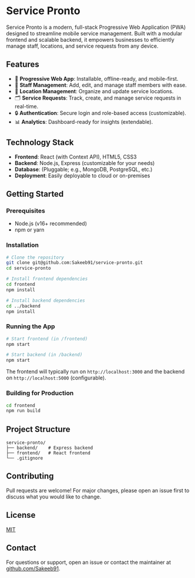 # Service Pronto

Service Pronto is a modern, full-stack Progressive Web Application (PWA) designed to streamline mobile service management. Built with a modular frontend and scalable backend, it empowers businesses to efficiently manage staff, locations, and service requests from any device.

## Features

- 🚀 **Progressive Web App**: Installable, offline-ready, and mobile-first.
- 👥 **Staff Management**: Add, edit, and manage staff members with ease.
- 📍 **Location Management**: Organize and update service locations.
- 🗂️ **Service Requests**: Track, create, and manage service requests in real-time.
- 🔒 **Authentication**: Secure login and role-based access (customizable).
- 📊 **Analytics**: Dashboard-ready for insights (extendable).

## Technology Stack

- **Frontend**: React (with Context API), HTML5, CSS3
- **Backend**: Node.js, Express (customizable for your needs)
- **Database**: (Pluggable; e.g., MongoDB, PostgreSQL, etc.)
- **Deployment**: Easily deployable to cloud or on-premises

## Getting Started

### Prerequisites
- Node.js (v16+ recommended)
- npm or yarn

### Installation
```bash
# Clone the repository
git clone git@github.com:Sakeeb91/service-pronto.git
cd service-pronto

# Install frontend dependencies
cd frontend
npm install

# Install backend dependencies
cd ../backend
npm install
```

### Running the App
```bash
# Start frontend (in /frontend)
npm start

# Start backend (in /backend)
npm start
```

The frontend will typically run on `http://localhost:3000` and the backend on `http://localhost:5000` (configurable).

### Building for Production
```bash
cd frontend
npm run build
```

## Project Structure
```
service-pronto/
├── backend/    # Express backend
├── frontend/   # React frontend
└── .gitignore
```

## Contributing
Pull requests are welcome! For major changes, please open an issue first to discuss what you would like to change.

## License
[MIT](LICENSE)

## Contact
For questions or support, open an issue or contact the maintainer at [github.com/Sakeeb91](https://github.com/Sakeeb91).
